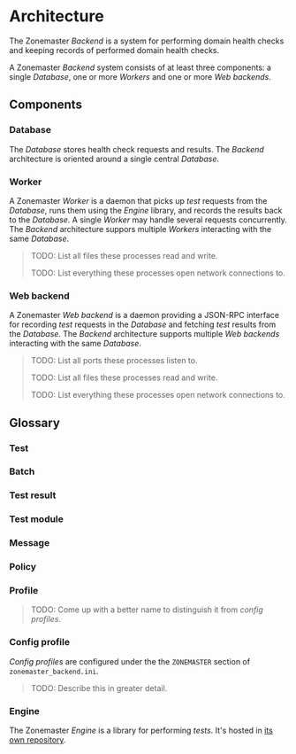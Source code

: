 # Architecture

The Zonemaster *Backend* is a system for performing domain health checks and
keeping records of performed domain health checks.

A Zonemaster *Backend* system consists of at least three components: a
single *Database*, one or more *Workers* and one or more *Web backends*.


## Components

### Database

The *Database* stores health check requests and results. The *Backend*
architecture is oriented around a single central *Database*.


### Worker

A Zonemaster *Worker* is a daemon that picks up *test* requests from the
*Database*, runs them using the *Engine* library, and records the results back
to the *Database*. A single *Worker* may handle several requests concurrently.
The *Backend* architecture suppors multiple *Workers* interacting with the same
*Database*.

>
> TODO: List all files these processes read and write.
>
> TODO: List everything these processes open network connections to.
>


### Web backend

A Zonemaster *Web backend* is a daemon providing a JSON-RPC interface for
recording *test* requests in the *Database* and fetching *test* results from the
*Database*. The *Backend* architecture supports multiple *Web backends*
interacting with the same *Database*.

>
> TODO: List all ports these processes listen to.
>
> TODO: List all files these processes read and write.
>
> TODO: List everything these processes open network connections to.
>


## Glossary

### Test

### Batch

### Test result

### Test module

### Message

### Policy

### Profile

>
> TODO: Come up with a better name to distinguish it from *config profiles*.
>

### Config profile

*Config profiles* are configured under the the `ZONEMASTER` section of `zonemaster_backend.ini`.

>
> TODO: Describe this in greater detail.
>


### Engine

The Zonemaster *Engine* is a library for performing *tests*. It's hosted in [its
own repository](https://github.com/dotse/zonemaster-engine/).
